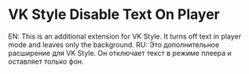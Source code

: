 # VK Style Disable Text On Player
EN: This is an additional extension for VK Style. It turns off text in player mode and leaves only the background.
RU: Это дополнительное расширение для VK Style. Он отключает текст в режиме плеера и оставляет только фон.
